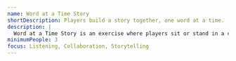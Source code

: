 ```yaml
---
name: Word at a Time Story
shortDescription: Players build a story together, one word at a time.
description: |
  Word at a Time Story is an exercise where players sit or stand in a circle and build a story by adding one word at a time. Encourages listening, collaboration, and narrative skills.
minimumPeople: 3
focus: Listening, Collaboration, Storytelling
---
```

